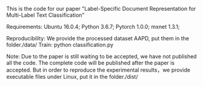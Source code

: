 This is the code for our paper "Label-Specific Document Representation for Multi-Label Text Classification" 

Requirements: Ubuntu 16.0.4;
  Python 3.6.7;
  Pytorch 1.0.0;
  mxnet 1.3.1;
  
Reproducibility: We provide the processed dataset AAPD, put them in the folder./data/
Train: python classification.py

Note: Due to the paper is still waiting to be accepted, we have not published all the code. 
The complete code will be published after the paper is accepted. But in order to reproduce the experimental results，we provide executable files under Linux, put it in the folder./dist/
